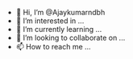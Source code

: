 - 👋 Hi, I’m @Ajaykumarndbh
- 👀 I’m interested in ...
- 🌱 I’m currently learning ...
- 💞️ I’m looking to collaborate on ...
- 📫 How to reach me ...

<!---
Ajaykumarndbh/Ajaykumarndbh is a ✨ special ✨ repository because its `README.md` (this file) appears on your GitHub profile.
You can click the Preview link to take a look at your changes.
--->

